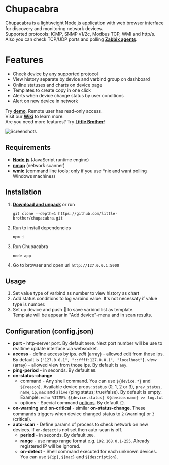# Chupacabra

Chupacabra is a lightweight Node.js application with web browser interface for discovery and monitoring network devices.<br>
Supported protocols: ICMP, SNMP v1/2c, Modbus TCP, WMI and http/s. Also you can check TCP/UDP ports and polling [**Zabbix agents**](http://www.zabbix.com/download). 

# Features
* Check device by any supported protocol
* View history separate by device and varbind group on dashboard
* Online statuses and charts on device page
* Templates to create copy in one click
* Alerts when device change status by user conditions
* Alert on new device in network

Try [**demo**](http://77.37.160.20:5000/). Remote user has read-only access.<br>
Visit our [**Wiki**](https://github.com/little-brother/chupacabra/wiki) to learn more.<br>
Are you need more features? Try [**Little Brother**](https://github.com/little-brother/little-brother)!

![Screenshots](http://little-brother.ru/images/chupacabra2.gif)<br>

## Requirements
* [**Node.js**](https://nodejs.org/en/download/) (JavaScript runtime engine)
* [**nmap**](https://nmap.org/download.html) (network scanner)
* [**wmic**](https://www.krenger.ch/blog/wmi-commands-from-linux/) (command line tools; only if you use *nix and want polling Windows machines)

## Installation
1. [**Download and unpack**](https://github.com/little-brother/chupacabra/archive/master.zip) or run

   ```
   git clone --depth=1 https://github.com/little-brother/chupacabra.git
   ``` 
2. Run to install dependencies
   ```
   npm i
   ```
3. Run Chupacabra
   ```
   node app
   ```
4. Go to browser and open url `http://127.0.0.1:5000`

## Usage
1. Set value type of varbind as number to view history as chart
2. Add status conditions to log varbind value. It's not necessaty if value type is number.
3. Set up device and push &#128190; to save varbind list as template.<br>
   Template will be appear in "Add device"-menu and in scan results.

## Configuration (config.json)
* **port** - http-server port. By default `5000`. Next port number will be use to realtime update interface via websocket.
* **access** - define access by ips.
  *edit* (array) - allowed edit from those ips. By default is `["127.0.0.1", "::ffff:127.0.0.1", "localhost"]`.
  *view* (array) - allowed view from those ips. By default is `any`. 
* **ping-period** - in seconds. By default `60`.
* **on-status-change** 
  * command - Any shell command. You can use `${device.*}` and `${reason}`. Available device props: `status` (0, 1, 2 or 3), `prev_status`, `name`, `ip`, `mac` and `alive` (ping status; true/false). By default is empty.
    <br>Example: `echo %TIME% ${device.status} ${device.name} >> log.txt`
  * options - Special command [options](https://nodejs.org/api/child_process.html#child_process_child_process_spawn_command_args_options). By default `{}`.
* **on-warning** and **on-critical** - similar **on-status-change**. These commands triggers when device changed status to `2` (warning) or `3` (critical).
* **auto-scan** - Define params of process to check network on new devices. If `on-detect` is not set then auto-scan is off.
  * **period** - in seconds. By default `300`.
  * **range** - use nmap range format e.g. `192.168.0.1-255`. Already registered IP will be ignored.
  *	**on-detect** - Shell command executed for each unknown devices. You can use `${ip}`, `${mac}` and `${description}`.